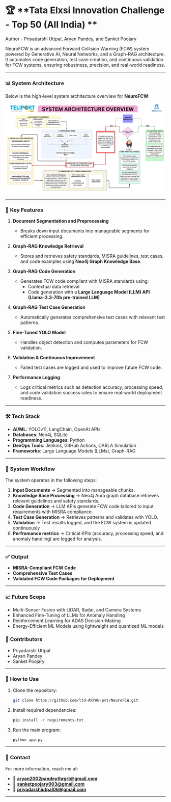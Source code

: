 # 🏆 **Tata Elxsi Innovation Challenge - Top 50 (All India) **

Author - Priyadarshi Uttpal, Aryan Pandey, and Sanket Poojary

NeuroFCW is an advanced Forward Collision Warning (FCW) system powered by Generative AI, Neural Networks, and a Graph-RAG architecture. It automates code generation, test case creation, and continuous validation for FCW systems, ensuring robustness, precision, and real-world readiness.


---

### 📊 **System Architecture**

Below is the high-level system architecture overview for **NeuroFCW**:

![System Architecture](img/FCW1.png)

---

### 🧠 **Key Features**
1. **Document Segmentation and Preprocessing**  
   - Breaks down input documents into manageable segments for efficient processing.

2. **Graph-RAG Knowledge Retrieval**  
   - Stores and retrieves safety standards, MISRA guidelines, test cases, and code examples using **Neo4j Graph Knowledge Base**.

3. **Graph-RAG Code Generation**  
   - Generates FCW code compliant with MISRA standards using:
     - Contextual data retrieval
     - Code generation with a **Large Language Model (LLM) API (Llama-3.3-70b pre-trained LLM)**

4. **Graph-RAG Test Case Generation**  
   - Automatically generates comprehensive test cases with relevant test patterns.

5. **Fine-Tuned YOLO Model**  
   - Handles object detection and computes parameters for FCW validation.

6. **Validation & Continuous Improvement**  
   - Failed test cases are logged and used to improve future FCW code.

7. **Performance Logging**
   - Logs critical metrics such as detection accuracy, processing speed, and code validation success rates to ensure real-world deployment readiness.


---

### 🛠 **Tech Stack**
- **AI/ML**: YOLOv11, LangChain, OpenAI APIs
- **Databases**: Neo4j, SQLite
- **Programming Languages**: Python
- **DevOps Tools**: Jenkins, GitHub Actions, CARLA Simulation
- **Frameworks**: Large Language Models (LLMs), Graph-RAG

---

### 📂 **System Workflow**
The system operates in the following steps:
1. **Input Documents** → Segmented into manageable chunks.
2. **Knowledge Base Processing** → Neo4j Aura graph database retrieves relevant guidelines and safety standards.
3. **Code Generation** → LLM APIs generate FCW code tailored to input requirements with MISRA compliance.
4. **Test Case Generation** → Retrieves patterns and validates with YOLO.
5. **Validation** → Test results logged, and the FCW system is updated continuously
6. **Perfromance metrics** → Critical KPIs (accuracy, processing speed, and anomaly handling) are logged for analysis.

---

### ✅ **Output**
- **MISRA-Compliant FCW Code**
- **Comprehensive Test Cases**
- **Validated FCW Code Packages for Deployment**

---

### 📈 **Future Scope**

- Multi-Sensor Fusion with LiDAR, Radar, and Camera Systems
- Enhanced Fine-Tuning of LLMs for Anomaly Handling
- Reinforcement Learning for ADAS Decision-Making
- Energy-Efficient ML Models using lightweight and quantized ML models


### 🤝 **Contributors**
- Priyadarshi Uttpal
- Aryan Pandey
- Sanket Poojary

---

### 🔗 **How to Use**
1. Clone the repository:
   ```bash
   git clone https://github.com/ltd-ARYAN-pvt/NeuroFCW.git
   ```
2. Install required dependencies:
   ```bash
   pip install -r requirements.txt
   ```
3. Run the main program:
   ```bash
   python app.py
   ```

---

### 🌟 **Contact**
For more information, reach me at:  
- 📧 **aryan2002pandeythrgrt@gmail.com**  
- 📧 **sanketpoojary003@gmail.com**
- 📧 **priyadarshiutpal06@gmail.com**
---
